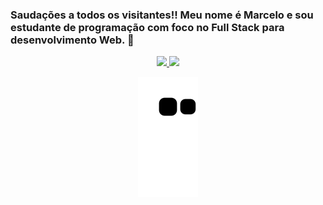 ### Saudações a todos os visitantes!! Meu nome é Marcelo e sou estudante de programação com foco no Full Stack para desenvolvimento Web. 👋

<!--
**scarneiromarcelo/scarneiromarcelo** is a ✨ _special_ ✨ repository because its `README.md` (this file) appears on your GitHub profile.


-->

<div align="center">
  <a href="https://github.com/scarneiromarcelo">
  <img height="180em" src="https://github-readme-stats.vercel.app/api?username=scarneiromarcelo&show_icons=true&theme=dark&include_all_commits=false&count_private=true"/>
  <img height="180em" src="https://github-readme-stats.vercel.app/api/top-langs/?username=scarneiromarcelo&layout=compact&langs_count=7&theme=dark"/>
    
  ![Snake animation](https://github.com/rafaballerini/rafaballerini/blob/output/github-contribution-grid-snake.svg)
    
</div>
  

  
  
  
